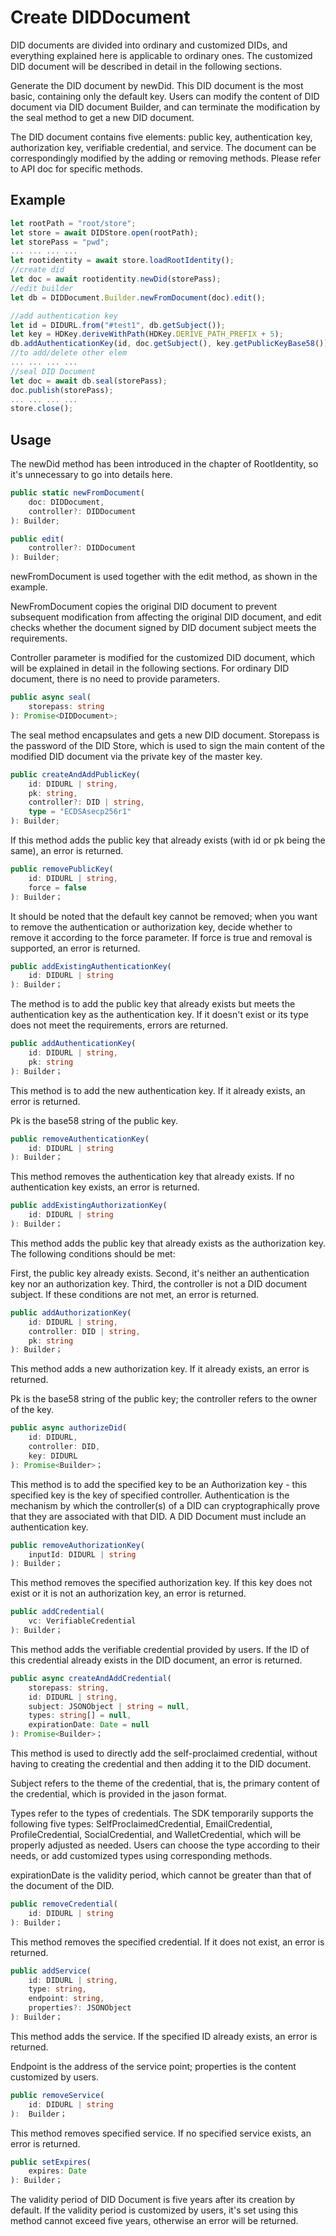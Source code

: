 # Create DIDDocument

DID documents are divided into ordinary and customized DIDs, and everything explained here is applicable to ordinary ones. The customized DID document will be described in detail in the following sections.

Generate the DID document by newDid. This DID document is the most basic, containing only the default key. Users can modify the content of DID document via DID document Builder, and can terminate the modification by the seal method to get a new DID document.

The DID document contains five elements: public key, authentication key, authorization key, verifiable credential, and service. The document can be correspondingly modified by the adding or removing methods. Please refer to API doc for specific methods.

## Example

```typescript
let rootPath = "root/store";
let store = await DIDStore.open(rootPath);
let storePass = "pwd";
... ... ... ...
let rootidentity = await store.loadRootIdentity();
//create did
let doc = await rootidentity.newDid(storePass);
//edit builder
let db = DIDDocument.Builder.newFromDocument(doc).edit();

//add authentication key
let id = DIDURL.from("#test1", db.getSubject());
let key = HDKey.deriveWithPath(HDKey.DERIVE_PATH_PREFIX + 5);
db.addAuthenticationKey(id, doc.getSubject(), key.getPublicKeyBase58());//
//to add/delete other elem
... ... ... ...
//seal DID Document
let doc = await db.seal(storePass);
doc.publish(storePass);
... ... ... ...
store.close();
```

## Usage

The newDid method has been introduced in the chapter of RootIdentity, so it's unnecessary to go into details here.

```typescript
public static newFromDocument(
    doc: DIDDocument,
    controller?: DIDDocument
): Builder;

public edit(
    controller?: DIDDocument
): Builder;
```

newFromDocument is used together with the edit method, as shown in the example.

NewFromDocument copies the original DID document to prevent subsequent modification from affecting the original DID document, and edit checks whether the document signed by DID document subject meets the requirements.

Controller parameter is modified for the customized DID document, which will be explained in detail in the following sections. For ordinary DID document, there is no need to provide parameters.

```typescript
public async seal(
    storepass: string
): Promise<DIDDocument>;
```

The seal method encapsulates and gets a new DID document. Storepass is the password of the DID Store, which is used to sign the main content of the modified DID document via the private key of the master key.

```typescript
public createAndAddPublicKey(
    id: DIDURL | string,
    pk: string,
    controller?: DID | string,
    type = "ECDSAsecp256r1"
): Builder;
```

If this method adds the public key that already exists (with id or pk being the same), an error is returned.

```typescript
public removePublicKey(
    id: DIDURL | string,
    force = false
): Builder；
```

It should be noted that the default key cannot be removed; when you want to remove the authentication or authorization key, decide whether to remove it according to the force parameter. If force is true and removal is supported, an error is returned.

```typescript
public addExistingAuthenticationKey(
    id: DIDURL | string
): Builder；
```

The method is to add the public key that already exists but meets the authentication key as the authentication key. If it doesn't exist or its type does not meet the requirements, errors are returned.

```typescript
public addAuthenticationKey(
    id: DIDURL | string,
    pk: string
): Builder；
```

This method is to add the new authentication key. If it already exists, an error is returned.

Pk is the base58 string of the public key.

```typescript
public removeAuthenticationKey(
    id: DIDURL | string
): Builder；
```

This method removes the authentication key that already exists. If no authentication key exists, an error is returned.

```typescript
public addExistingAuthorizationKey(
    id: DIDURL | string
): Builder；
```

This method adds the public key that already exists as the authorization key. The following conditions should be met:

First, the public key already exists. Second, it's neither an authentication key nor an authorization key. Third, the controller is not a DID document subject. If these conditions are not met, an error is returned.

```typescript
public addAuthorizationKey(
	id: DIDURL | string,
	controller: DID | string,
	pk: string
): Builder；
```

This method adds a new authorization key. If it already exists, an error is returned.

Pk is the base58 string of the public key; the controller refers to the owner of the key.

```typescript
public async authorizeDid(
	id: DIDURL,
	controller: DID,
	key: DIDURL
): Promise<Builder>；
```

This method is to add the specified key to be an Authorization key - this specified key is the key of specified controller. Authentication is the mechanism by which the controller(s) of a DID can cryptographically prove that they are associated with that DID. A DID Document must include an authentication key.

```typescript
public removeAuthorizationKey(
	inputId: DIDURL | string
): Builder；
```

This method removes the specified authorization key. If this key does not exist or it is not an authorization key, an error is returned.

```typescript
public addCredential(
	vc: VerifiableCredential
): Builder；
```

This method adds the verifiable credential provided by users. If the ID of this credential already exists in the DID document, an error is returned.

```typescript
public async createAndAddCredential(
	storepass: string,
	id: DIDURL | string,
	subject: JSONObject | string = null,
	types: string[] = null,
	expirationDate: Date = null
): Promise<Builder>；
```

This method is used to directly add the self-proclaimed credential, without having to creating the credential and then adding it to the DID document.

Subject refers to the theme of the credential, that is, the primary content of the credential, which is provided in the jason format.

Types refer to the types of credentials. The SDK temporarily supports the following five types: SelfProclaimedCredential, EmailCredential, ProfileCredential, SocialCredential, and WalletCredential, which will be properly adjusted as needed. Users can choose the type according to their needs, or add customized types using corresponding methods.

expirationDate is the validity period, which cannot be greater than that of the document of the DID.

```typescript
public removeCredential(
	id: DIDURL | string
): Builder；
```

This method removes the specified credential. If it does not exist, an error is returned.

```typescript
public addService(
	id: DIDURL | string,
	type: string,
	endpoint: string,
	properties?: JSONObject
): Builder；
```

This method adds the service. If the specified ID already exists, an error is returned.

Endpoint is the address of the service point; properties is the content customized by users.

```typescript
public removeService(
	id: DIDURL | string
):  Builder；
```

This method removes specified service. If no specified service exists, an error is returned.

```typescript
public setExpires(
	expires: Date
): Builder；
```

The validity period of DID Document is five years after its creation by default. If the validity period is customized by users, it's set using this method cannot exceed five years, otherwise an error will be returned.

